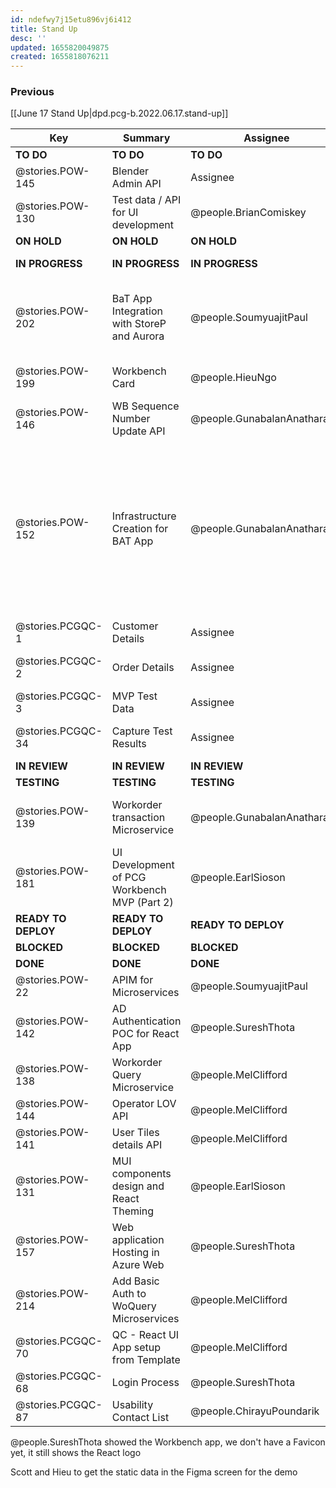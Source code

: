 ```yaml
---
id: ndefwy7j15etu896vj6i412
title: Stand Up
desc: ''
updated: 1655820049875
created: 1655818076211
---
```


### Previous

[[June 17 Stand Up|dpd.pcg-b.2022.06.17.stand-up]]

| Key                 | Summary                                      | Assignee                     | Notes                                                                                                                                         | Components                         |
| ------------------- | -------------------------------------------- | ---------------------------- | --------------------------------------------------------------------------------------------------------------------------------------------- | ---------------------------------- |
| **TO DO**           | **TO DO**                                    | **TO DO**                    | **TO DO**                                                                                                                                     | **TO DO**                          |
| @stories.POW-145    | Blender Admin API                            | Assignee                     |                                                                                                                                               | Microservices and API              |
| @stories.POW-130    | Test data / API for UI development           | @people.BrianComiskey        |                                                                                                                                               | Testing; UI Front End              |
| **ON HOLD**         | **ON HOLD**                                  | **ON HOLD**                  | **ON HOLD**                                                                                                                                   | **ON HOLD**                        |
| **IN PROGRESS**     | **IN PROGRESS**                              | **IN PROGRESS**              | **IN PROGRESS**                                                                                                                               | **IN PROGRESS**                    |
| @stories.POW-202    | BaT App Integration with StoreP and Aurora   | @people.SoumyuajitPaul       | Mapping will be reviewed today and completed today                                                                                            | Integration                        |
| @stories.POW-199    | Workbench Card                               | @people.HieuNgo              | Technical review will be done                                                                                                                 | UX                                 |
| @stories.POW-146    | WB Sequence Number Update API                | @people.GunabalanAnatharajan |                                                                                                                                               | Microservices and API              |
| @stories.POW-152    | Infrastructure Creation for BAT App          | @people.GunabalanAnatharajan | Sub-task - 156 will be done today, will be moved to testing, Jason and Guna are in workshop today and tomorrow, Suresh to follow up with them |                                    |
| @stories.PCGQC-1    | Customer Details                             | Assignee                     |                                                                                                                                               |                                    |
| @stories.PCGQC-2    | Order Details                                | Assignee                     | Waiting on DB and test data                                                                                                                   |                                    |
| @stories.PCGQC-3    | MVP Test Data                                | Assignee                     |                                                                                                                                               |                                    |
| @stories.PCGQC-34   | Capture Test Results                         | Assignee                     | Waiting on DB and test data                                                                                                                   | Microservices and API              |
| **IN REVIEW**       | **IN REVIEW**                                | **IN REVIEW**                | **IN REVIEW**                                                                                                                                 | **ON HOLD**                        |
| **TESTING**         | **TESTING**                                  | **TESTING**                  | **TESTING**                                                                                                                                   | **BLOCKED**                        |
| @stories.POW-139    | Workorder transaction Microservice           | @people.GunabalanAnatharajan | Brian did API with Guna and Chirayu                                                                                                           | Microservices and API              |
| @stories.POW-181    | UI Development of PCG Workbench MVP (Part 2) | @people.EarlSioson           | Will be tested by Brian in Dev                                                                                                                | UI Front End                       |
| **READY TO DEPLOY** | **READY TO DEPLOY**                          | **READY TO DEPLOY**          | **READY TO DEPLOY**                                                                                                                           | **BLOCKED**                        |
| **BLOCKED**         | **BLOCKED**                                  | **BLOCKED**                  | **BLOCKED**                                                                                                                                   | **BLOCKED**                        |
| **DONE**            | **DONE**                                     | **DONE**                     | **DONE**                                                                                                                                      | **DONE**                           |
| @stories.POW-22     | APIM for Microservices                       | @people.SoumyuajitPaul       |                                                                                                                                               | Microservices and API              |
| @stories.POW-142    | AD Authentication POC for React App          | @people.SureshThota          |                                                                                                                                               | Microservices and API;UI Front End |
| @stories.POW-138    | Workorder Query Microservice                 | @people.MelClifford          |                                                                                                                                               | Microservices and API              |
| @stories.POW-144    | Operator LOV API                             | @people.MelClifford          |                                                                                                                                               | Microservices and API              |
| @stories.POW-141    | User Tiles details API                       | @people.MelClifford          |                                                                                                                                               | Microservices and API              |
| @stories.POW-131    | MUI components design and React Theming      | @people.EarlSioson           |                                                                                                                                               | UI Front End;UX                    |
| @stories.POW-157    | Web application Hosting in Azure Web         | @people.SureshThota          |                                                                                                                                               |                                    |
| @stories.POW-214    | Add Basic Auth to WoQuery Microservices      | @people.MelClifford          | Converted to a subtask                                                                                                                        |                                    |
| @stories.PCGQC-70   | QC - React UI App setup from Template        | @people.MelClifford          |                                                                                                                                               | UI Front End                       |
| @stories.PCGQC-68   | Login Process                                | @people.SureshThota          |                                                                                                                                               |                                    |
| @stories.PCGQC-87   | Usability Contact List                       | @people.ChirayuPoundarik     |                                                                                                                                               |                                    |



@people.SureshThota showed the Workbench app, we don't have a Favicon yet, it still shows the React logo

Scott and Hieu to get the static data in the Figma screen for the demo 
